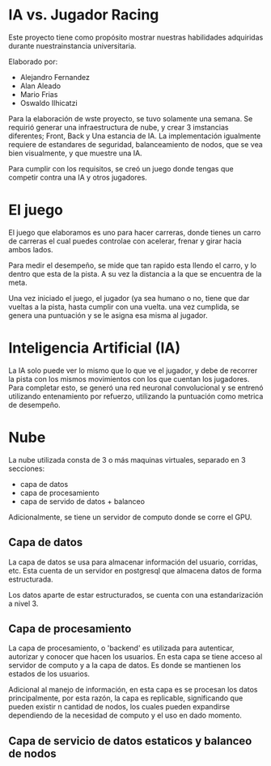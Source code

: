 # IA vs. Jugador Racing

Este proyecto tiene como propósito mostrar nuestras habilidades adquiridas durante nuestrainstancia universitaria.

Elaborado por:

- Alejandro Fernandez
- Alan Aleado
- Mario Frias
- Oswaldo Ilhicatzi

Para la elaboración de wste proyecto, se tuvo solamente una semana. Se requirió generar una infraestructura de nube, y crear 3 imstancias diferentes; Front, Back y Una estancia de IA. La implementación igualmente requiere de estandares de seguridad, balanceamiento de nodos, que se vea bien visualmente, y que muestre una IA.

Para cumplir con los requisitos, se creó un juego donde tengas que competir contra una IA y otros jugadores. 

# El juego

El juego que elaboramos es uno para hacer carreras, donde tienes un carro de carreras el cual puedes controlae con acelerar, frenar y girar hacia ambos lados. 

Para medir el desempeño, se mide que tan rapido esta llendo el carro, y lo dentro que esta de la pista. A su vez la distancia a la que se encuentra de la meta. 

Una vez iniciado el juego, el jugador (ya sea humano o no, tiene que dar vueltas a la pista, hasta cumplir con una vuelta. una vez cumplida, se genera una puntuación y se le asigna esa misma al jugador. 

# Inteligencia Artificial (IA)

La IA solo puede ver lo mismo que lo que ve el jugador, y debe de recorrer la pista con los mismos movimientos con los que cuentan los jugadores. Para completar esto, se generó una red neuronal convolucional y se entrenó utilizando entenamiento por refuerzo, utilizando la puntuación como metrica de desempeño. 

# Nube 

La nube utilizada consta de 3 o más maquinas virtuales, separado en 3 secciones:

- capa de datos
- capa de procesamiento
- capa de servido de datos + balanceo

Adicionalmente, se tiene un servidor de computo donde se corre el GPU. 

## Capa de datos

La capa de datos se usa para almacenar información del usuario, corridas, etc. Esta cuenta de un servidor en postgresql que almacena datos de forma estructurada.

Los datos aparte de estar estructurados, se cuenta con una estandarización a nivel 3. 

## Capa de procesamiento 

La capa de procesamiento, o 'backend' es utilizada para autenticar, autorizar y conocer que hacen los usuarios. En esta capa se tiene acceso al servidor de computo y a la capa de datos. Es donde se mantienen los estados de los usuarios.

Adicional al manejo de información, en esta capa es se procesan los datos principalmente, por esta razón, la capa es replicable, significando que pueden existir n cantidad de nodos, los cuales pueden expandirse dependiendo de la necesidad de computo y el uso en dado momento. 

## Capa de servicio de datos estaticos y balanceo de nodos

